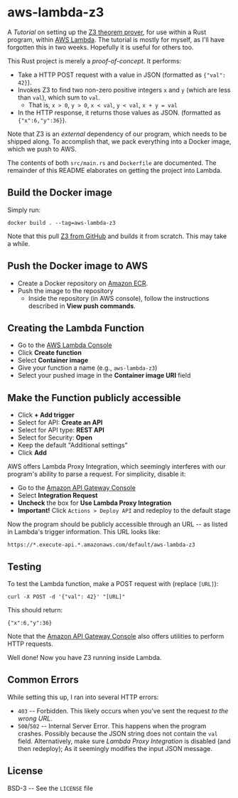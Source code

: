# aws-lambda-z3

A *Tutorial* on setting up the [Z3 theorem prover](https://github.com/Z3Prover/z3), for use within a Rust program, within [AWS Lambda](https://aws.amazon.com/lambda/). The tutorial is mostly for myself, as I'll have forgotten this in two weeks. Hopefully it is useful for others too.

This Rust project is merely a *proof-of-concept*. It performs:

* Take a HTTP POST request with a value in JSON (formatted as `{"val": 42}`).
* Invokes Z3 to find two non-zero positive integers `x` and `y` (which are less than `val`), which sum to `val`.
  * That is, `x > 0`, `y > 0`, `x < val`, `y < val`, `x + y = val`
* In the HTTP response, it returns those values as JSON. (formatted as `{"x":6,"y":36}`).

Note that Z3 is an *external* dependency of our program, which needs to be shipped along. To accomplish that, we pack everything into a Docker image, which we push to AWS.

The contents of both `src/main.rs` and `Dockerfile` are documented. The remainder of this README elaborates on getting the project into Lambda.

## Build the Docker image

Simply run:

```
docker build . --tag=aws-lambda-z3
```

Note that this pull [Z3 from GitHub](https://github.com/Z3Prover/z3) and builds it from scratch. This may take a while.

## Push the Docker image to AWS

* Create a Docker repository on [Amazon ECR](https://console.aws.amazon.com/ecr/home/).
* Push the image to the repository
  * Inside the repository (in AWS console), follow the instructions described in **View push commands**.

## Creating the Lambda Function

* Go to the [AWS Lambda Console](https://console.aws.amazon.com/lambda/home)
* Click **Create function**
* Select **Container image**
* Give your function a name (e.g., `aws-lambda-z3`)
* Select your pushed image in the **Container image URI** field

## Make the Function publicly accessible

* Click **+ Add trigger**
* Select for API: **Create an API**
* Select for API type: **REST API**
* Select for Security: **Open**
* Keep the default "Additional settings"
* Click **Add**

AWS offers Lambda Proxy Integration, which seemingly interferes with our program's ability to parse a request. For simplicity, disable it:

* Go to the [Amazon API Gateway Console](https://console.aws.amazon.com/apigateway/home)
* Select **Integration Request**
* **Uncheck** the box for **Use Lambda Proxy Integration**
* **Important!** Click `Actions > Deploy API` and redeploy to the default stage

Now the program should be publicly accessible through an URL -- as listed in Lambda's trigger information. This URL looks like:
```
https://*.execute-api.*.amazonaws.com/default/aws-lambda-z3
```

## Testing

To test the Lambda function, make a POST request with (replace `[URL]`):
```
curl -X POST -d '{"val": 42}' "[URL]"
```
This should return:
```
{"x":6,"y":36}
```

Note that the [Amazon API Gateway Console](https://console.aws.amazon.com/apigateway/home) also offers utilities to perform HTTP requests.

Well done! Now you have Z3 running inside Lambda.

## Common Errors

While setting this up, I ran into several HTTP errors:

* `403` -- Forbidden. This likely occurs when you've sent the request *to the wrong URL*.
* `500`/`502` -- Internal Server Error. This happens when the program crashes. Possibly because the JSON string does not contain the `val` field. Alternatively, make sure *Lambda Proxy Integration* is disabled (and then redeploy); As it seemingly modifies the input JSON message.

## License

BSD-3 -- See the `LICENSE` file
